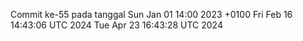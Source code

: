Commit ke-55 pada tanggal Sun Jan 01 14:00 2023 +0100
Fri Feb 16 14:43:06 UTC 2024
Tue Apr 23 16:43:28 UTC 2024
